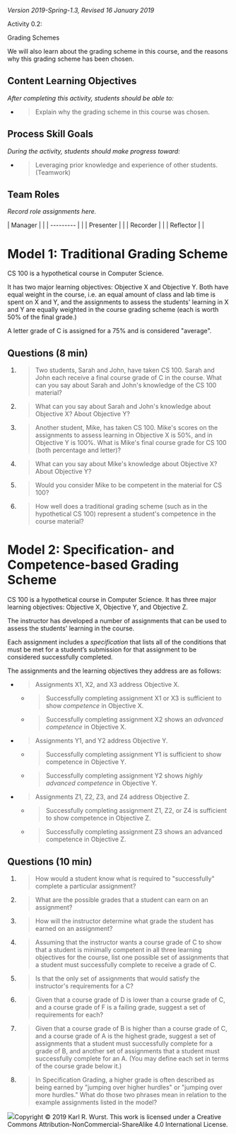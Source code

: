 *Version 2019-Spring-1.3, Revised 16 January 2019*

Activity 0.2:

Grading Schemes

We will also learn about the grading scheme in this course, and the
reasons why this grading scheme has been chosen.

## Content Learning Objectives

*After completing this activity, students should be able to:*

  - > Explain why the grading scheme in this course was chosen.

##  Process Skill Goals

*During the activity, students should make progress toward:*

  - > Leveraging prior knowledge and experience of other students.
    > (Teamwork)

## Team Roles

*Record role assignments here.*

| Manager   |  |
| --------- |  |
| Presenter |  |
| Recorder  |  |
| Reflector |  |

# Model 1: Traditional Grading Scheme

CS 100 is a hypothetical course in Computer Science.

It has two major learning objectives: Objective X and Objective Y. Both
have equal weight in the course, i.e. an equal amount of class and lab
time is spent on X and Y, and the assignments to assess the students'
learning in X and Y are equally weighted in the course grading scheme
(each is worth 50% of the final grade.)

A letter grade of C is assigned for a 75% and is considered "average".

## Questions (8 min)

1.  > Two students, Sarah and John, have taken CS 100. Sarah and John
    > each receive a final course grade of C in the course. What can you
    > say about Sarah and John's knowledge of the CS 100 material?

2.  > What can you say about Sarah and John's knowledge about Objective
    > X? About Objective Y?

3.  > Another student, Mike, has taken CS 100. Mike's scores on the
    > assignments to assess learning in Objective X is 50%, and in
    > Objective Y is 100%. What is Mike's final course grade for CS 100
    > (both percentage and letter)?

4.  > What can you say about Mike's knowledge about Objective X? About
    > Objective Y?

5.  > Would you consider Mike to be competent in the material for CS
    > 100?

6.  > How well does a traditional grading scheme (such as in the
    > hypothetical CS 100) represent a student's competence in the
    > course material?

# Model 2: Specification- and Competence-based Grading Scheme

CS 100 is a hypothetical course in Computer Science. It has three major
learning objectives: Objective X, Objective Y, and Objective Z.

The instructor has developed a number of assignments that can be used to
assess the students' learning in the course.

Each assignment includes a *specification* that lists all of the
conditions that must be met for a student’s submission for that
assignment to be considered successfully completed.

The assignments and the learning objectives they address are as follows:

  - > Assignments X1, X2, and X3 address Objective X.
    
      - > Successfully completing assignment X1 or X3 is sufficient to
        > show *competence* in Objective X.
    
      - > Successfully completing assignment X2 shows an *advanced
        > competence* in Objective X.

  - > Assignments Y1, and Y2 address Objective Y.
    
      - > Successfully completing assignment Y1 is sufficient to show
        > competence in Objective Y.
    
      - > Successfully completing assignment Y2 shows *highly advanced
        > competence* in Objective Y.

  - > Assignments Z1, Z2, Z3, and Z4 address Objective Z.
    
      - > Successfully completing assignment Z1, Z2, or Z4 is sufficient
        > to show competence in Objective Z.
    
      - > Successfully completing assignment Z3 shows an advanced
        > competence in Objective Z.

## Questions (10 min)

1.  > How would a student know what is required to "successfully"
    > complete a particular assignment?

2.  > What are the possible grades that a student can earn on an
    > assignment?

3.  > How will the instructor determine what grade the student has
    > earned on an assignment?

4.  > Assuming that the instructor wants a course grade of C to show
    > that a student is minimally competent in all three learning
    > objectives for the course, list one possible set of assignments
    > that a student must successfully complete to receive a grade of C.

5.  > Is that the only set of assignments that would satisfy the
    > instructor's requirements for a C?

6.  > Given that a course grade of D is lower than a course grade of C,
    > and a course grade of F is a failing grade, suggest a set of
    > requirements for each?

7.  > Given that a course grade of B is higher than a course grade of C,
    > and a course grade of A is the highest grade, suggest a set of
    > assignments that a student must successfully complete for a grade
    > of B, and another set of assignments that a student must
    > successfully complete for an A. (You may define each set in terms
    > of the course grade below it.)

8.  > In Specification Grading, a higher grade is often described as
    > being earned by "jumping over higher hurdles" or "jumping over
    > more hurdles." What do those two phrases mean in relation to the
    > example assignments listed in the model?

![](media/image1.png)Copyright © 2019 Karl R. Wurst. This work is
licensed under a Creative Commons Attribution-NonCommercial-ShareAlike
4.0 International License.
